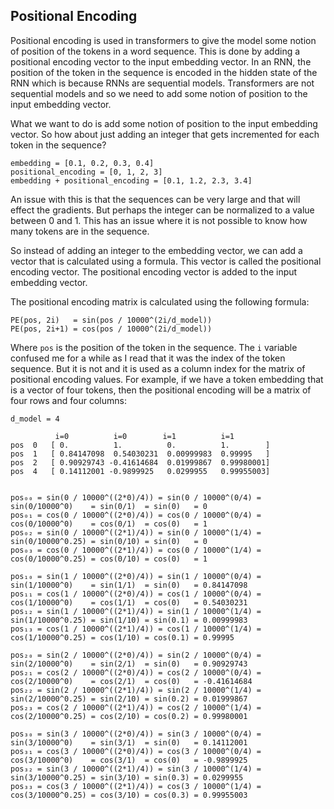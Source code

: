 ## Positional Encoding
Positional encoding is used in transformers to give the model some notion of
position of the tokens in a word sequence. This is done by adding a positional
encoding vector to the input embedding vector. In an RNN, the position of the
token in the sequence is encoded in the hidden state of the RNN which is because
RNNs are sequential models. Transformers are not sequential models and so we
need to add some notion of position to the input embedding vector.

What we want to do is add some notion of position to the input embedding vector.
So how about just adding an integer that gets incremented for each token in the
sequence?
```
embedding = [0.1, 0.2, 0.3, 0.4]
positional_encoding = [0, 1, 2, 3]
embedding + positional_encoding = [0.1, 1.2, 2.3, 3.4]
```
An issue with this is that the sequences can be very large and that will effect
the gradients. But perhaps the integer can be normalized to a value between 0
and 1. This has an issue where it is not possible to know how many tokens are in
the sequence.

So instead of adding an integer to the embedding vector, we can
add a vector that is calculated using a formula. This vector is called the
positional encoding vector. The positional encoding vector is added to the input
embedding vector. 

The positional encoding matrix is calculated using the following formula:
```
PE(pos, 2i)   = sin(pos / 10000^(2i/d_model))
PE(pos, 2i+1) = cos(pos / 10000^(2i/d_model))
```

Where `pos` is the position of the token in the sequence.
The `i` variable confused me for a while as I read that it was the index of the
token sequence. But it is not and it is used as a column index for the matrix of
positional encoding values. For example, if we have a token embedding that is a
vector of four tokens, then the positional encoding will be a matrix of four
rows and four columns:
```console
d_model = 4

          i=0          i=0        i=1          i=1
pos  0   [ 0.          1.          0.          1.        ]
pos  1   [ 0.84147098  0.54030231  0.00999983  0.99995   ]
pos  2   [ 0.90929743 -0.41614684  0.01999867  0.99980001]
pos  4   [ 0.14112001 -0.9899925   0.0299955   0.99955003]


pos₀₀ = sin(0 / 10000^((2*0)/4)) = sin(0 / 10000^(0/4) = sin(0/10000^0)    = sin(0/1)  = sin(0)   = 0
pos₀₁ = cos(0 / 10000^((2*0)/4)) = cos(0 / 10000^(0/4) = cos(0/10000^0)    = cos(0/1)  = cos(0)   = 1
pos₀₂ = sin(0 / 10000^((2*1)/4)) = sin(0 / 10000^(1/4) = sin(0/10000^0.25) = sin(0/10) = sin(0)   = 0
pos₀₃ = cos(0 / 10000^((2*1)/4)) = cos(0 / 10000^(1/4) = cos(0/10000^0.25) = cos(0/10) = cos(0)   = 1

pos₁₀ = sin(1 / 10000^((2*0)/4)) = sin(1 / 10000^(0/4) = sin(1/10000^0)    = sin(1/1)  = sin(0)   = 0.84147098
pos₁₁ = cos(1 / 10000^((2*0)/4)) = cos(1 / 10000^(0/4) = cos(1/10000^0)    = cos(1/1)  = cos(0)   = 0.54030231
pos₁₂ = sin(1 / 10000^((2*1)/4)) = sin(1 / 10000^(1/4) = sin(1/10000^0.25) = sin(1/10) = sin(0.1) = 0.00999983
pos₁₃ = cos(1 / 10000^((2*1)/4)) = cos(1 / 10000^(1/4) = cos(1/10000^0.25) = cos(1/10) = cos(0.1) = 0.99995

pos₂₀ = sin(2 / 10000^((2*0)/4)) = sin(2 / 10000^(0/4) = sin(2/10000^0)    = sin(2/1)  = sin(0)   = 0.90929743
pos₂₁ = cos(2 / 10000^((2*0)/4)) = cos(2 / 10000^(0/4) = cos(2/10000^0)    = cos(2/1)  = cos(0)   = -0.41614684
pos₂₂ = sin(2 / 10000^((2*1)/4)) = sin(2 / 10000^(1/4) = sin(2/10000^0.25) = sin(2/10) = sin(0.2) = 0.01999867
pos₂₃ = cos(2 / 10000^((2*1)/4)) = cos(2 / 10000^(1/4) = cos(2/10000^0.25) = cos(2/10) = cos(0.2) = 0.99980001

pos₃₀ = sin(3 / 10000^((2*0)/4)) = sin(3 / 10000^(0/4) = sin(3/10000^0)    = sin(3/1)  = sin(0)   = 0.14112001
pos₃₁ = cos(3 / 10000^((2*0)/4)) = cos(3 / 10000^(0/4) = cos(3/10000^0)    = cos(3/1)  = cos(0)   = -0.9899925
pos₃₂ = sin(3 / 10000^((2*1)/4)) = sin(3 / 10000^(1/4) = sin(3/10000^0.25) = sin(3/10) = sin(0.3) = 0.0299955
pos₃₃ = cos(3 / 10000^((2*1)/4)) = cos(3 / 10000^(1/4) = cos(3/10000^0.25) = cos(3/10) = cos(0.3) = 0.99955003
```

